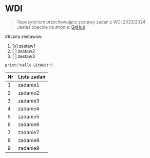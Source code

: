 # WDI
> Repozytorium przechowujące zestawy zadań z WDI 2023/2024
Jesteś obecnie na stronie: [GitHub](https://pages.github.com/)

##Lista zestawów:
1. [x] zestaw1
2. [ ] zestaw2
3. [ ] zestaw3 

```
print("Hello GitHub!")
```
| Nr | Lista zadań |
|----|-------------|
| 1  |  zadanie1   |
| 2  |  zadanie2   |
| 3  |  zadanie3   |
| 4  |  zadanie4   |
| 5  |  zadanie5   |
| 6  |  zadanie6   |
| 7  |  zadanie7   |
| 8  |  zadanie8   |
| 9  |  zadanie9   |
